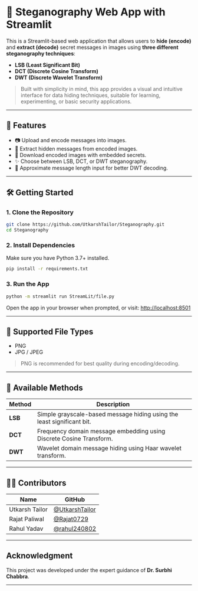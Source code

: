 # 🔐 Steganography Web App with Streamlit

This is a Streamlit-based web application that allows users to **hide (encode)** and **extract (decode)** secret messages in images using **three different steganography techniques**:

- **LSB (Least Significant Bit)**
- **DCT (Discrete Cosine Transform)**
- **DWT (Discrete Wavelet Transform)**

> Built with simplicity in mind, this app provides a visual and intuitive interface for data hiding techniques, suitable for learning, experimenting, or basic security applications.

---

## 🚀 Features

- 📷 Upload and encode messages into images.
- 🧠 Extract hidden messages from encoded images.
- 💾 Download encoded images with embedded secrets.
- ✨ Choose between LSB, DCT, or DWT steganography.
- 🧪 Approximate message length input for better DWT decoding.

---

## 🛠️ Getting Started

### 1. Clone the Repository

```bash
git clone https://github.com/UtkarshTailor/Steganography.git
cd Steganography
```

### 2. Install Dependencies

Make sure you have Python 3.7+ installed.

```bash
pip install -r requirements.txt
```


### 3. Run the App

```bash
python -m streamlit run StreamLit/file.py
```

Open the app in your browser when prompted, or visit: [http://localhost:8501](http://localhost:8501)

---

## 📸 Supported File Types

- PNG
- JPG / JPEG

> PNG is recommended for best quality during encoding/decoding.

---

## 🧪 Available Methods

| Method | Description |
|--------|-------------|
| **LSB** | Simple grayscale-based message hiding using the least significant bit. |
| **DCT** | Frequency domain message embedding using Discrete Cosine Transform. |
| **DWT** | Wavelet domain message hiding using Haar wavelet transform. |

---

## 👨‍💻 Contributors


| Name | GitHub |  
|------|--------|  
| Utkarsh Tailor | [@UtkarshTailor](https://github.com/UtkarshTailor) |  
| Rajat Paliwal | [@Rajat0729](https://github.com/Rajat0729) |  
| Rahul Yadav | [@rahul240802](https://github.com/rahulsyadav24) |


---

## Acknowledgment

This project was developed under the expert guidance of **Dr. Surbhi Chabbra**.

---

